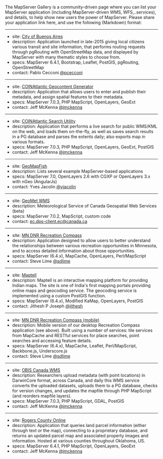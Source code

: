 The MapServer Gallery is a community-driven page where you can list your MapServer application (including MapServer-driven WMS, WFS,..services), and details, to help show new users the power of MapServer.  Please share your application link here, and use the following (Markdown) format:

----    
 
 * site: [City of Buenos Aires](http://mapa.buenosaires.gob.ar/)
 * description: Application launched in late-2015 giving local citizens various transit and site information, that performs routing requests through pgRouting with OpenStreetMap data, and displayed by MapServer with many thematic styles to choose from.
 * specs: MapServer 6.4.1, Bootstrap, Leaflet, PostGIS, pgRouting, OpenStreetMap
 * contact: Pablo Cecconi [@pcecconi](https://github.com/pcecconi)

----    
 
 * site: [COINAtlantic Geocontent Generator](http://coinatlantic.tools/cgg/)
 * description: Application that allows users to enter and publish their metadata, and assign spatial features to their metadata.
 * specs: MapServer 7.0.3, PHP MapScript, OpenLayers, GeoExt
 * contact: Jeff McKenna [@jmckenna](https://github.com/jmckenna)

----    
 
 * site: [COINAtlantic Search Utility](http://coinatlantic.tools/csu/)
 * description: Application that performs a live search for public WMS/KML on the web, and loads them on-the-fly, as well as saves search results in a PG database and parses the extents daily; also exports map in various formats.
 * specs: MapServer 7.0.3, PHP MapScript, OpenLayers, GeoExt, PostGIS
 * contact: Jeff McKenna [@jmckenna](https://github.com/jmckenna)

----   
                                                                           
 * site: [GeoMapFish](http://geomapfish.org)
 * description: Lists several example MapServer-based applications
 * specs: MapServer 7.0, OpenLayers 2.6 with CGXP or OpenLayers 3.x with nGeo (AngularJs)
 * contact: Yves Jacolin [@yjacolin](https://github.com/yjacolin)

----    
 
 * site: [GeoMet WMS](http://geo.weather.gc.ca/geomet-beta?service=WMS&version=1.3.0&request=GetCapabilities)
 * description: Meteorological Service of Canada Geospatial Web Services (beta)
 * specs: MapServer 7.0.2, MapScript, custom code
 * contact: ec.dps-client.ec@canada.ca
 
----

 * site: [MN DNR Recreation Compass](http://www.dnr.state.mn.us/maps/compass.html)     
 * description: Application designed to allow users to better understand the relationships between various recreation opportunities in Minnesota, and to access detailed information about those opportunities.
 * specs: MapServer (6.4.x), MapCache, OpenLayers, Perl/MapScript
 * contact: Steve Lime [@sdlime](https://github.com/sdlime)  
                
----

 * site: [Maptell](http://www.maptell.com/maps.html)     
 * description: Maptell is an interactive mapping platform for providing Indian maps. The site is one of India's first mapping portals providing online maps and geocoding service. The geocoding service is implemented using a custom PostGIS function.
 * specs: MapServer (6.4.x), Modified KaMap, OpenLayers, PostGIS
 * contact: Jithesh P Joseph [@jithesh](https://github.com/jithesh)
                                                                
----              

 * site: [MN DNR Recreation Compass (mobile)](http://mobile.dnr.state.mn.us/compass)       
 * description: Mobile version of our desktop Recreation Compass application (see above). Built using a number of services: tile services from MapCache and RESTful services for place searches, point searches and accessing feature details. 
 * specs: MapServer (6.4.x), MapCache, Leaflet, Perl/MapScript, Backbone.js, Underscore.js
 * contact: Steve Lime [@sdlime](https://github.com/sdlime)

----    
 
 * site: [OBIS Canada WMS](http://coinatlantic.tools/cgi-bin/iptobiscanada?SERVICE=wms&REQUEST=GetCapabilities&VERSION=1.1.1)
 * description: Researchers upload metadata (with point locations) in DarwinCore format, across Canada, and daily this WMS service converts the uploaded datasets, uploads them to a PG database, checks for version changes, and updates the mapfile through PHP MapScript (and reorders mapfile layers).
 * specs: MapServer 7.0.3, PHP MapScript, GDAL, PostGIS
 * contact: Jeff McKenna [@jmckenna](https://github.com/jmckenna)

----    
 
 * site: [Rogers County Online](http://mapview-rogers.com/)
 * description: Application that queries land parcel information (either through text or the map), connecting to a proprietary database, and returns an updated parcel map and associated property images and information.  Hosted at various counties throughout Oklahoma, US.
 * specs: MapServer 6.4.1, PHP MapScript, OpenLayers, GeoExt
 * contact: Jeff McKenna [@jmckenna](https://github.com/jmckenna)
                                                                                                                                      
